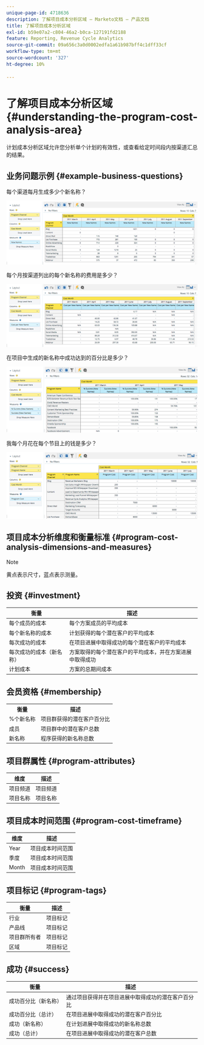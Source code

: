```yaml
---
unique-page-id: 4718636
description: 了解项目成本分析区域 — Marketo文档 — 产品文档
title: 了解项目成本分析区域
exl-id: b59e07a2-c804-46a2-b0ca-127191fd2188
feature: Reporting, Revenue Cycle Analytics
source-git-commit: 09a656c3a0d0002edfa1a61b987bff4c1dff33cf
workflow-type: tm+mt
source-wordcount: '327'
ht-degree: 10%

---
```


# 了解项目成本分析区域 {#understanding-the-program-cost-analysis-area}

计划成本分析区域允许您分析单个计划的有效性，或查看给定时间段内按渠道汇总的结果。

## 业务问题示例 {#example-business-questions}

每个渠道每月生成多少个新名称？

![](assets/image2015-5-6-14-3a13-3a47.png)

每个月按渠道列出的每个新名称的费用是多少？

![](assets/image2015-5-6-14-3a16-3a28.png)

在项目中生成的新名称中成功达到的百分比是多少？

![](assets/image2015-5-6-14-3a31-3a15.png)

我每个月花在每个节目上的钱是多少？

![](assets/image2015-5-6-14-3a36-3a34.png)

## 项目成本分析维度和衡量标准 {#program-cost-analysis-dimensions-and-measures}

>[!NOTE]
>
>黄点表示尺寸，蓝点表示测量。

## 投资 {#investment}

| 衡量 | 描述 |
|---|---|
| 每个成员的成本 | 每个方案成员的平均成本 |
| 每个新名称的成本 | 计划获得的每个潜在客户的平均成本 |
| 每次成功的成本 | 在项目进展中取得成功的每个潜在客户的平均成本 |
| 每次成功的成本（新名称） | 方案取得的每个潜在客户的平均成本，并在方案进展中取得成功 |
| 计划成本 | 方案的总期间成本 |

## 会员资格 {#membership}

<table>
 <tbody>
  <tr>
   <th>衡量</th>
   <th>描述</th>
  </tr>
  <tr>
   <td>%个新名称</td>
   <td>项目群获得的潜在客户百分比</td>
  </tr>
  <tr>
   <td>成员</td>
   <td>项目群中的潜在客户总数</td>
  </tr>
  <tr>
   <td>新名称</td>
   <td>程序获得的新名称总数</td>
  </tr>
 </tbody>
</table>

## 项目群属性 {#program-attributes}

| 维度 | 描述 |
|---|---|
| 项目频道 | 项目频道 |
| 项目名称 | 项目名称 |

## 项目成本时间范围 {#program-cost-timeframe}

| 维度 | 描述 |
|---|---|
| Year | 项目成本时间范围 |
| 季度 | 项目成本时间范围 |
| Month | 项目成本时间范围 |

## 项目标记 {#program-tags}

| 衡量 | 描述 |
|---|---|
| 行业 | 项目标记 |
| 产品线 | 项目标记 |
| 项目群所有者 | 项目标记 |
| 区域 | 项目标记 |

## 成功 {#success}

| 衡量 | 描述 |
|---|---|
| 成功百分比（新名称） | 通过项目获得并在项目进展中取得成功的潜在客户百分比 |
| 成功百分比（总计） | 在项目进展中取得成功的潜在客户百分比 |
| 成功（新名称） | 在计划进展中取得成功的新名称总数 |
| 成功（总计） | 在项目进展中取得成功的潜在客户总数 |
